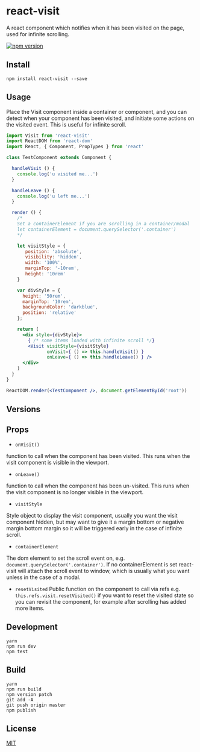 # react-visit

A react component which notifies when it has been visited on the page, used for infinite scrolling.

[![npm version](https://badge.fury.io/js/react-visit.svg)](https://badge.fury.io/js/react-visit)

## Install

`npm install react-visit --save`

## Usage

Place the Visit component inside a container or component, and you can detect when your component has been visited,
and initiate some actions on the visited event. This is useful for infinite scroll.

```jsx
import Visit from 'react-visit'
import ReactDOM from 'react-dom'
import React, { Component, PropTypes } from 'react'

class TestComponent extends Component {

  handleVisit () {
    console.log('u visited me...')
  }

  handleLeave () {
    console.log('u left me...')
  }

  render () {
    /*
    Set a containerElement if you are scrolling in a container/modal
    let containerElement = document.querySelector('.container')
    */

    let visitStyle = {
       position: 'absolute',
       visibility: 'hidden',
       width: '100%',
       marginTop: '-10rem',
       height: '10rem'
    }

    var divStyle = {
      height: '50rem',
      marginTop: '10rem',
      backgroundColor: 'darkblue',
      position: 'relative'
    };

    return (
      <div style={divStyle}>
        { /* some items loaded with infinite scroll */}
        <Visit visitStyle={visitStyle}
               onVisit={ () => this.handleVisit() }
               onLeave={ () => this.handleLeave() } />
      </div>
    )
  }
}

ReactDOM.render(<TestComponent />, document.getElementById('root'))
```

## Versions

## Props

- `onVisit()`

function to call when the component has been visited. This runs when the visit component is visible in the viewport.

- `onLeave()`

function to call when the component has been un-visited. This runs when the visit component is no longer visible in the viewport.

- `visitStyle`

Style object to display the visit component, usually you want the visit component hidden, but may want to give it a margin bottom or negative margin bottom margin so it will be triggered early in the case of infinite scroll.

- `containerElement`

The dom element to set the scroll event on, e.g. `document.querySelector('.container')`. If no containerElement is set react-visit will attach the scroll event to window, which is usually what you want unless in the case of a modal.

- `resetVisited`
Public function on the component to call via refs e.g. `this.refs.visit.resetVisited()` if you want to reset the visited state so you can revisit the component, for example after scrolling has added more items.

## Development
    yarn
    npm run dev
    npm test

## Build
    yarn
    npm run build
    npm version patch
    git add -A
    git push origin master
    npm publish

## License

[MIT](http://isekivacenz.mit-license.org/)
